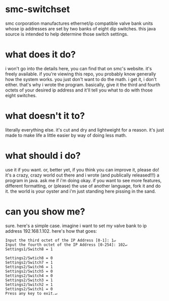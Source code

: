 # smc-switchset
smc corporation manufactures ethernet/ip compatible valve bank units whose ip addresses are set by two banks of eight dip switches. this java source is intended to help determine those switch settings.

# what does it do?
i won't go into the details here, you can find that on smc's website. it's freely available. if you're viewing this repo, you probably know generally how the system works. you just don't want to do the math. i get it, i don't either. that's why i wrote the program.
basically, give it the third and fourth octets of your desired ip address and it'll tell you what to do with those eight switches. 

# what doesn't it to?
literally everything else. it's cut and dry and lightweight for a reason. it's just made to make life a little easier by way of doing less math.

# what should i do?
use it if you want. or, better yet, if you think you can improve it, please do! it's a crazy, crazy world out there and i wrote (and publically released!!!) a program in java. ask me if i'm doing okay. if you want to see more features, different formatting, or (please) the use of another language, fork it and do it. the world is your oyster and i'm just standing here pissing in the sand.

# can you show me?
sure. here's a simple case. imagine i want to set my valve bank to ip address 192.168.1.102. here's how that goes:

```
Input the third octet of the IP Address [0-1]: 1↵
Input the fourth octet of the IP Address [0-254]: 102↵
Settings1/Switch8 = 1

Settings2/Swtich8 = 0
Settings2/Switch7 = 1
Settings2/Switch6 = 1
Settings2/Switch5 = 0
Settings2/Switch4 = 0
Settings2/Switch3 = 1
Settings2/Switch2 = 1
Settings2/Switch1 = 0
Press any key to exit.↵

```
